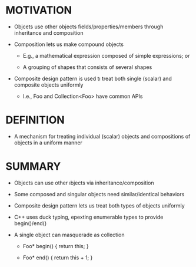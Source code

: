 # MOTIVATION

* Objcets use other objects fields/properties/members through inheritance and composition

* Composition lets us make compound objects

	* E.g., a mathematical expression composed of simple expressions; or

	* A grouping of shapes that consists of several shapes

* Composite design pattern is used tı treat both single (scalar) and composite objects uniformly

	* I.e., Foo and Collection\<Foo\> have common APIs


# DEFINITION

* A mechanism for treating individual (scalar) objects and compositions of objects in a uniform manner

# SUMMARY

* Objects can use other ıbjects via inheritance/composition

* Some composed and singular objects need similar/identical behaviors

* Composite design pattern lets us treat both types of objects uniformly

* C++ uses duck typing, epexting enumerable types to provide begin()/end()

* A single object can masquerade as collection

	* Foo* begin() { return this; }
	
	* Foo* end() { return this + 1; }
